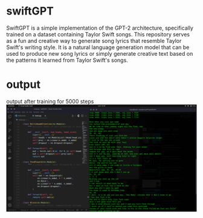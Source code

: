 # swiftGPT
SwiftGPT is a simple implementation of the GPT-2 architecture, specifically trained on a dataset containing Taylor Swift songs. This repository serves as a fun and creative way to generate song lyrics that resemble Taylor Swift's writing style. It is a natural language generation model that can be used to produce new song lyrics or simply generate creative text based on the patterns it learned from Taylor Swift's songs.

# output
output after training for 5000 steps
![Output](output.png)